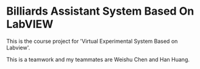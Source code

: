# Billiards Assistant System Based On LabVIEW
This is the course project for 'Virtual Experimental System Based on Labview'.

This is a teamwork and my teammates are Weishu Chen and Han Huang.

